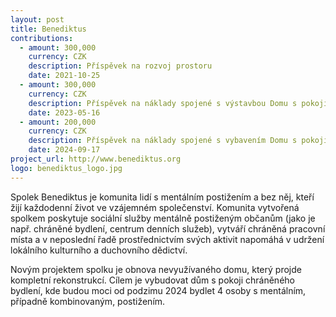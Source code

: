 ```yaml
---
layout: post
title: Benediktus
contributions:
  - amount: 300,000
    currency: CZK
    description: Příspěvek na rozvoj prostoru
    date: 2021-10-25
  - amount: 300,000
    currency: CZK
    description: Příspěvek na náklady spojené s výstavbou Domu s pokoji chráněného bydlení Pekárna
    date: 2023-05-16
  - amount: 200,000
    currency: CZK
    description: Příspěvek na náklady spojené s vybavením Domu s pokoji chráněného bydlení Pekárna
    date: 2024-09-17
project_url: http://www.benediktus.org
logo: benediktus_logo.jpg
---
```


Spolek Benediktus je komunita lidí s mentálním postižením a bez něj, kteří žijí každodenní život ve vzájemném společenství. Komunita vytvořená spolkem poskytuje sociální služby mentálně postiženým občanům (jako je např. chráněné bydlení, centrum denních služeb), vytváří chráněná pracovní místa a v neposlední řadě prostřednictvím svých aktivit napomáhá v udržení lokálního kulturního a duchovního dědictví. 

Novým projektem spolku je obnova nevyužívaného domu, který projde kompletní rekonstrukcí. Cílem je vybudovat dům s pokoji chráněného bydlení, kde budou moci od podzimu 2024 bydlet 4 osoby s mentálním, případně kombinovaným, postižením.



